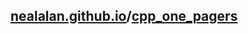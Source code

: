 ## [nealalan.github.io](https://nealalan.github.io)/[cpp_one_pagers](https://nealalan.github.io/cpp_one_pagers)
